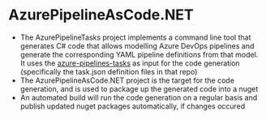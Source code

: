 # AzurePipelineAsCode.NET

- The AzurePipelineTasks project implements a command line tool that generates C# code that allows modelling Azure DevOps pipelines and generate the corresponding YAML pipeline definitions from that model. It uses the [azure-pipelines-tasks](https://github.com/Microsoft/azure-pipelines-tasks) as input for the code generation (specifically the task.json definition files in that repo)
- The AzurePipelineAsCode.NET project is the target for the code generation, and is used to package up the generated code into a nuget
- An automated build will run the code generation on a regular basis and publish updated nuget packages automatically, if changes occured

